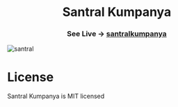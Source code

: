 <h1 align="center">Santral Kumpanya</h1>

<h3 align="center">
    See Live -> <a href="https://santralkumpanya.vercel.app/">santralkumpanya</a>
</h3>

![santral](https://github.com/YakupSadi/santralkumpanya/assets/113919143/f19e63c2-8247-4c67-93ed-36ebe3aafff8)

# License
Santral Kumpanya is MIT licensed

